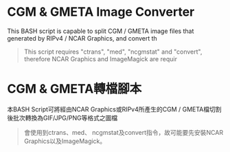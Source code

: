 CGM & GMETA Image Converter
===========
This BASH script is capable to split CGM / GMETA image files that generated by RIPv4 / NCAR Graphics, and convert th

> This script requires "ctrans", "med", "ncgmstat" and "convert", therefore NCAR Graphics and ImageMagick are requir

CGM & GMETA轉檔腳本
===========
本BASH Script可將經由NCAR Graphics或RIPv4所產生的CGM / GMETA檔切割後批次轉換為GIF/JPG/PNG等格式之圖檔

> 會使用到ctrans、med、 ncgmstat及convert指令，故可能要先安裝NCAR Graphics以及ImageMagick。
